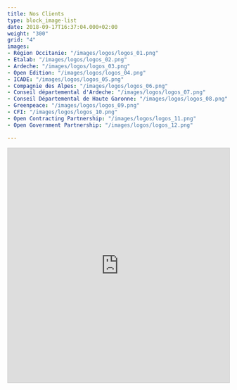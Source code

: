 ```yaml
---
title: Nos Clients
type: block_image-list
date: 2018-09-17T16:37:04.000+02:00
weight: "300"
grid: "4"
images:
- Région Occitanie: "/images/logos/logos_01.png"
- Etalab: "/images/logos/logos_02.png"
- Ardeche: "/images/logos/logos_03.png"
- Open Edition: "/images/logos/logos_04.png"
- ICADE: "/images/logos/logos_05.png"
- Compagnie des Alpes: "/images/logos/logos_06.png"
- Conseil départemental d'Ardeche: "/images/logos/logos_07.png"
- Conseil Départemental de Haute Garonne: "/images/logos/logos_08.png"
- Greenpeace: "/images/logos/logos_09.png"
- CFI: "/images/logos/logos_10.png"
- Open Contracting Partnership: "/images/logos/logos_11.png"
- Open Government Partnership: "/images/logos/logos_12.png"

---
```

<iframe class="airtable-embed" src="https://airtable.com/embed/shrTeVVWV1gqdLBAb?backgroundColor=gray" frameborder="0" onmousewheel="" width="100%" height="533" style="background: transparent; border: 1px solid #ccc;"></iframe>